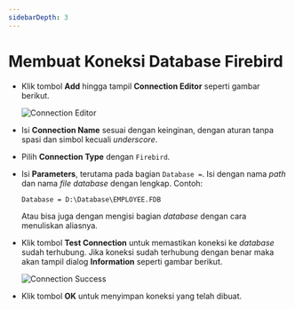 ```yaml
---
sidebarDepth: 3
---
```


# Membuat Koneksi Database Firebird

- Klik tombol **Add** hingga tampil **Connection Editor** seperti gambar berikut.

  ![Connection Editor](/images/app-conn-editor.png)

- Isi **Connection Name** sesuai dengan keinginan, dengan aturan tanpa spasi dan simbol kecuali _underscore_.
- Pilih **Connection Type** dengan `Firebird`.
- Isi **Parameters**, terutama pada bagian `Database =`. Isi dengan nama _path_ dan nama _file_ _database_ dengan lengkap. Contoh:

  `Database = D:\Database\EMPLOYEE.FDB`

  Atau bisa juga dengan mengisi bagian _database_ dengan cara menuliskan aliasnya.

- Klik tombol **Test Connection** untuk memastikan koneksi ke _database_ sudah terhubung. Jika koneksi sudah terhubung dengan benar maka akan tampil dialog **Information** seperti gambar berikut.

  ![Connection Success](/images/connSuccess.svg)

- Klik tombol **OK** untuk menyimpan koneksi yang telah dibuat.
